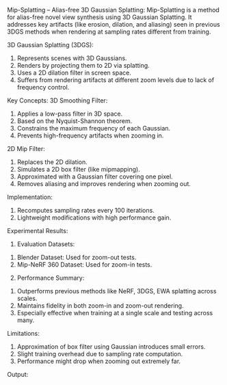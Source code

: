 Mip-Splatting – Alias-free 3D Gaussian Splatting:
Mip-Splatting is a method for alias-free novel view synthesis using 3D Gaussian Splatting. It addresses key artifacts (like erosion, dilation, and aliasing) seen in previous 3DGS methods when rendering at sampling rates different from training.

3D Gaussian Splatting (3DGS):
1) Represents scenes with 3D Gaussians.
2) Renders by projecting them to 2D via splatting.
3) Uses a 2D dilation filter in screen space.
4) Suffers from rendering artifacts at different zoom levels due to lack of frequency control.

Key Concepts:
3D Smoothing Filter:
1. Applies a low-pass filter in 3D space.
2. Based on the Nyquist-Shannon theorem.
3. Constrains the maximum frequency of each Gaussian.
4. Prevents high-frequency artifacts when zooming in.

2D Mip Filter:
1. Replaces the 2D dilation.
2. Simulates a 2D box filter (like mipmapping).
3. Approximated with a Gaussian filter covering one pixel.
4. Removes aliasing and improves rendering when zooming out.

Implementation:
1. Recomputes sampling rates every 100 iterations.
2. Lightweight modifications with high performance gain.

Experimental Results:
1) Evaluation Datasets:
1. Blender Dataset: Used for zoom-out tests.
2. Mip-NeRF 360 Dataset: Used for zoom-in tests.
   
2) Performance Summary:
1. Outperforms previous methods like NeRF, 3DGS, EWA splatting across scales.
2. Maintains fidelity in both zoom-in and zoom-out rendering.
3. Especially effective when training at a single scale and testing across many.

Limitations:
1. Approximation of box filter using Gaussian introduces small errors.
2. Slight training overhead due to sampling rate computation.
3. Performance might drop when zooming out extremely far.

Output:

